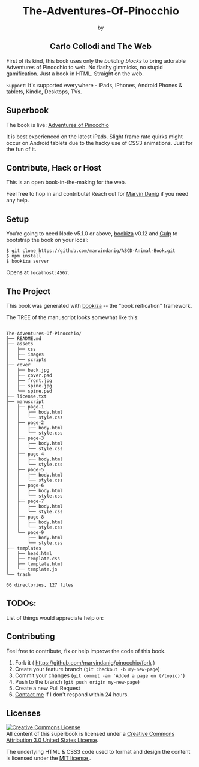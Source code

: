 <div align="center">
  <h1>The-Adventures-Of-Pinocchio</h1>
  <p>by</p>
  <h2> Carlo Collodi and The Web </h2>
</div>

First of its kind, this book uses only the *building blocks* to bring adorable Adventures of Pinocchio to web. No flashy gimmicks, no stupid gamification. Just a book in HTML. Straight on the web. 

`Support`: It's supported everywhere - iPads, iPhones, Android Phones & tablets, Kindle, Desktops, TVs. 

## Superbook
The book is live: [Adventures of Pinocchio](https://bubbl.in/cover/pinocchio-by-marvin-danig/)

It is best experienced on the latest iPads. Slight frame rate quirks might occur on Android tablets due to the hacky use of CSS3 animations. Just for the fun of it.

## Contribute, Hack or Host 

This is an open book-in-the-making for the web. 

Feel free to hop in and contribute! Reach out for [Marvin Danig](https://twitter.com/marvindanig) if you need any help.

## Setup

You're going to need Node v5.1.0 or above, [bookiza](http://bookiza.io) v0.12 and [Gulp](http://gulpjs.com/) to bootstrap the book on your local:


```
$ git clone https://github.com/marvindanig/ABCD-Animal-Book.git
$ npm install
$ bookiza server

```

Opens at `localhost:4567`.


## The Project
This book was generated with [bookiza](https://bookiza.io) -- the "book reification" framework. 

The TREE of the manuscript looks somewhat like this:

```

The-Adventures-Of-Pinocchio/
├── README.md
├── assets
│   ├── css
│   ├── images
│   └── scripts
├── cover
│   ├── back.jpg
│   ├── cover.psd
│   ├── front.jpg
│   ├── spine.jpg
│   └── spine.psd
├── license.txt
├── manuscript
│   ├── page-1
│   │   ├── body.html
│   │   └── style.css
│   ├── page-2
│   │   ├── body.html
│   │   └── style.css
│   ├── page-3
│   │   ├── body.html
│   │   └── style.css
│   ├── page-4
│   │   ├── body.html
│   │   └── style.css
│   ├── page-5
│   │   ├── body.html
│   │   └── style.css
│   ├── page-6
│   │   ├── body.html
│   │   └── style.css
│   ├── page-7
│   │   ├── body.html
│   │   └── style.css
│   ├── page-8
│   │   ├── body.html
│   │   └── style.css
│   └── page-9
│       ├── body.html
│       └── style.css
├── templates
│   ├── head.html
│   ├── template.css
│   ├── template.html
│   └── template.js
└── trash

66 directories, 127 files

```
## TODOs:
List of things would appreciate help on:


## Contributing

Feel free to contribute, fix or help improve the code of this book. 

1. Fork it ( https://github.com/marvindanig/pinocchio/fork )
2. Create your feature branch (`git checkout -b my-new-page`)
3. Commit your changes (`git commit -am 'Added a page on (/topic)'`)
4. Push to the branch (`git push origin my-new-page`)
5. Create a new Pull Request
6. <a href = "mailto:marvin@bubbl.in">Contact me</a> if I don't respond within 24 hours.

## Licenses
[![Creative Commons License](https://i.creativecommons.org/l/by/3.0/us/88x31.png)](http://creativecommons.org/licenses/by/3.0/us/)  
All content of this superbook is licensed under a [Creative Commons Attribution 3.0 United States License](http://creativecommons.org/licenses/by/3.0/us/).

The underlying HTML & CSS3 code used to format and design the content is licensed under the <a href="http://opensource.org/licenses/mit-license.php">MIT license </a>.
